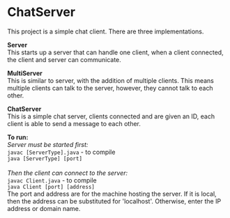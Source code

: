 # ChatServer
This project is a simple chat client. There are three implementations.

**Server**<br />
This starts up a server that can handle one client, when a client connected, the client and server can communicate.

**MultiServer**<br />
This is similar to server, with the addition of multiple clients. This means multiple clients can talk to the server, however, they cannot talk to each other.

**ChatServer**<br />
This is a simple chat server, clients connected and are given an ID, each client is able to send a message to each other.


**To run:**<br />
_Server must be started first:_<br />
`javac [ServerType].java` - to compile<br />
`java [ServerType] [port]`<br />
<br />
_Then the client can connect to the server:_<br />
`javac Client.java` - to compile<br />
`java Client [port] [address]`<br />
  The port and address are for the machine hosting the server. If it is local, then the address can be substituted for 'localhost'.
  Otherwise, enter the IP address or domain name.
 
